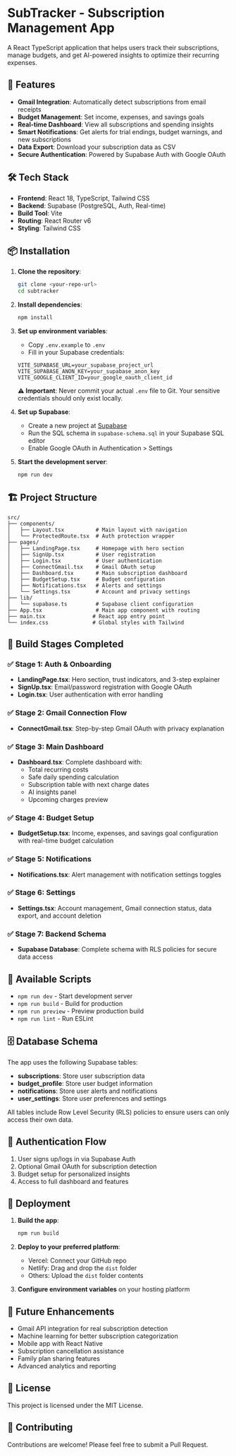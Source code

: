 # SubTracker - Subscription Management App

A React TypeScript application that helps users track their subscriptions, manage budgets, and get AI-powered insights to optimize their recurring expenses.

## 🚀 Features

- **Gmail Integration**: Automatically detect subscriptions from email receipts
- **Budget Management**: Set income, expenses, and savings goals
- **Real-time Dashboard**: View all subscriptions and spending insights
- **Smart Notifications**: Get alerts for trial endings, budget warnings, and new subscriptions
- **Data Export**: Download your subscription data as CSV
- **Secure Authentication**: Powered by Supabase Auth with Google OAuth

## 🛠️ Tech Stack

- **Frontend**: React 18, TypeScript, Tailwind CSS
- **Backend**: Supabase (PostgreSQL, Auth, Real-time)
- **Build Tool**: Vite
- **Routing**: React Router v6
- **Styling**: Tailwind CSS

## 📦 Installation

1. **Clone the repository**:
   ```bash
   git clone <your-repo-url>
   cd subtracker
   ```

2. **Install dependencies**:
   ```bash
   npm install
   ```

3. **Set up environment variables**:
   - Copy `.env.example` to `.env`
   - Fill in your Supabase credentials:
   ```env
   VITE_SUPABASE_URL=your_supabase_project_url
   VITE_SUPABASE_ANON_KEY=your_supabase_anon_key
   VITE_GOOGLE_CLIENT_ID=your_google_oauth_client_id
   ```
   
   **⚠️ Important**: Never commit your actual `.env` file to Git. Your sensitive credentials should only exist locally.

4. **Set up Supabase**:
   - Create a new project at [Supabase](https://supabase.com)
   - Run the SQL schema in `supabase-schema.sql` in your Supabase SQL editor
   - Enable Google OAuth in Authentication > Settings

5. **Start the development server**:
   ```bash
   npm run dev
   ```

## 🏗️ Project Structure

```
src/
├── components/
│   ├── Layout.tsx          # Main layout with navigation
│   └── ProtectedRoute.tsx  # Auth protection wrapper
├── pages/
│   ├── LandingPage.tsx     # Homepage with hero section
│   ├── SignUp.tsx          # User registration
│   ├── Login.tsx           # User authentication
│   ├── ConnectGmail.tsx    # Gmail OAuth setup
│   ├── Dashboard.tsx       # Main subscription dashboard
│   ├── BudgetSetup.tsx     # Budget configuration
│   ├── Notifications.tsx   # Alerts and settings
│   └── Settings.tsx        # Account and privacy settings
├── lib/
│   └── supabase.ts         # Supabase client configuration
├── App.tsx                 # Main app component with routing
├── main.tsx               # React app entry point
└── index.css              # Global styles with Tailwind
```

## 🚀 Build Stages Completed

### ✅ Stage 1: Auth & Onboarding
- **LandingPage.tsx**: Hero section, trust indicators, and 3-step explainer
- **SignUp.tsx**: Email/password registration with Google OAuth
- **Login.tsx**: User authentication with error handling

### ✅ Stage 2: Gmail Connection Flow
- **ConnectGmail.tsx**: Step-by-step Gmail OAuth with privacy explanation

### ✅ Stage 3: Main Dashboard
- **Dashboard.tsx**: Complete dashboard with:
  - Total recurring costs
  - Safe daily spending calculation
  - Subscription table with next charge dates
  - AI insights panel
  - Upcoming charges preview

### ✅ Stage 4: Budget Setup
- **BudgetSetup.tsx**: Income, expenses, and savings goal configuration with real-time budget calculation

### ✅ Stage 5: Notifications
- **Notifications.tsx**: Alert management with notification settings toggles

### ✅ Stage 6: Settings
- **Settings.tsx**: Account management, Gmail connection status, data export, and account deletion

### ✅ Stage 7: Backend Schema
- **Supabase Database**: Complete schema with RLS policies for secure data access

## 🔧 Available Scripts

- `npm run dev` - Start development server
- `npm run build` - Build for production
- `npm run preview` - Preview production build
- `npm run lint` - Run ESLint

## 🗄️ Database Schema

The app uses the following Supabase tables:

- **subscriptions**: Store user subscription data
- **budget_profile**: Store user budget information
- **notifications**: Store user alerts and notifications
- **user_settings**: Store user preferences and settings

All tables include Row Level Security (RLS) policies to ensure users can only access their own data.

## 🔐 Authentication Flow

1. User signs up/logs in via Supabase Auth
2. Optional Gmail OAuth for subscription detection
3. Budget setup for personalized insights
4. Access to full dashboard and features

## 🚀 Deployment

1. **Build the app**:
   ```bash
   npm run build
   ```

2. **Deploy to your preferred platform**:
   - Vercel: Connect your GitHub repo
   - Netlify: Drag and drop the `dist` folder
   - Others: Upload the `dist` folder contents

3. **Configure environment variables** on your hosting platform

## 🔮 Future Enhancements

- Gmail API integration for real subscription detection
- Machine learning for better subscription categorization
- Mobile app with React Native
- Subscription cancellation assistance
- Family plan sharing features
- Advanced analytics and reporting

## 📝 License

This project is licensed under the MIT License.

## 🤝 Contributing

Contributions are welcome! Please feel free to submit a Pull Request.
